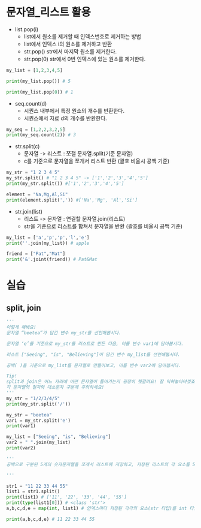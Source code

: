 # 문자열_리스트 활용
* list.pop(i)
    * list에서 원소를 제거할 때 인덱스번호로 제거하는 방법
    * list에서 인덱스 i의 원소를 제거하고 반환
    * str.pop() str에서 마지막 원소를 제거한다.
    * str.pop(0) str에서 0번 인덱스에 있는 원소를 제거한다.
```python
my_list = [1,2,3,4,5]

print(my_list.pop()) # 5

print(my_list.pop(0)) # 1
```

* seq.count(d)
    * 시퀀스 내부에서 특정 원소의 개수를 반환한다.
    * 시퀀스에서 자료 d의 개수를 반환한다.
```python
my_seq = [1,2,2,3,2,5]
print(my_seq.count(2)) # 3
```

* str.split(c)
    * 문자열 -> 리스트 : 쪼갤 문자열.split(기준 문자열)
    * c를 기준으로 문자열을 쪼개서 리스트 반환 (괄호 비울시 공백 기준)
```python
my_str = "1 2 3 4 5"
my_str.split() # "1 2 3 4 5" -> ['1','2','3','4','5']
print(my_str.split()) #['1','2','3','4','5']

element = "Na,Mg,Al,Si"
print(element.split(',')) #['Na','Mg', 'Al','Si']
```

* str.join(list)
    * 리스트 -> 문자열 : 연결할 문자열.join(리스트)
    * str을 기준으로 리스트를 합쳐서 문자열을 반환 (괄호를 비울시 공백 기준)
```python
my_list = ['a','p','p','l','e']
print(''.join(my_list)) # apple

friend = ["Pat","Mat"]
print('&'.joint(friend)) # Pat&Mat 
```


# 실습
## split, join
```python
'''
이렇게 해봐요!
문자열 “beetea”가 담긴 변수 my_str를 선언해봅시다.

문자열 ‘e’를 기준으로 my_str를 리스트로 만든 다음, 이를 변수 var1에 담아봅시다.

리스트 ["Seeing", "is", "Believing"]이 담긴 변수 my_list를 선언해봅시다.

공백( )을 기준으로 my_list를 문자열로 만들어보고, 이를 변수 var2에 담아봅시다.

Tip!
split과 join은 어느 자리에 어떤 문자열이 들어가는지 굉장히 헷갈려요! 잘 익혀놓아야겠죠?
각 문자열의 철자와 대소문자 구분에 주의하세요!
'''
my_str = "1/2/3/4/5"
print(my_str.split('/'))

my_str = "beetea"
var1 = my_str.split('e')
print(var1)

my_list = ["Seeing", "is", "Believing"]
var2 = " ".join(my_list)
print(var2)
```

```python
'''
공백으로 구분된 5개의 숫자문자열을 쪼개서 리스트에 저장하고, 저장된 리스트의 각 요소를 5개의 변수에 int형으로 저장하기

'''

str1 = "11 22 33 44 55"
list1 = str1.split()
print(list1) # ['11', '22', '33', '44', '55']
print(type(list1[0])) # <class 'str'>
a,b,c,d,e = map(int, list1) # 인덱스마다 저장된 각각의 요소(str 타입)를 int 타입으로 mapping하여 a,b,c,d,e에 저장하기

print(a,b,c,d,e) # 11 22 33 44 55

```